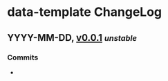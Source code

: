 # data-template ChangeLog

## YYYY-MM-DD, [v0.0.1](../browse?at=refs%2Ftags%2Fv0.0.1) **_<small>unstable</small>_**

### Commits

  -
